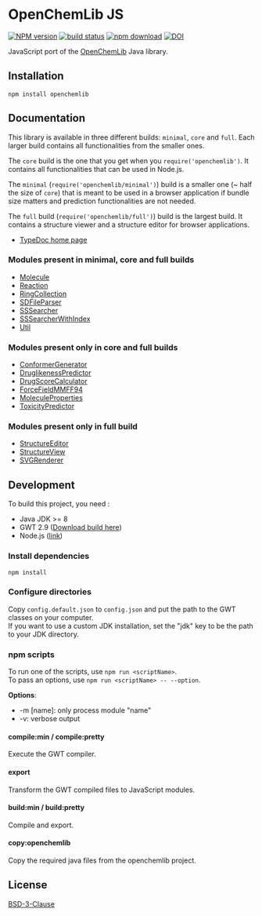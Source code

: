 # OpenChemLib JS

[![NPM version][npm-image]][npm-url]
[![build status][ci-image]][ci-url]
[![npm download][download-image]][download-url]
[![DOI](https://www.zenodo.org/badge/23346814.svg)](https://www.zenodo.org/badge/latestdoi/23346814)

JavaScript port of the [OpenChemLib](https://github.com/actelion/openchemlib) Java library.

## Installation

```console
npm install openchemlib
```

## Documentation

This library is available in three different builds: `minimal`, `core` and `full`.
Each larger build contains all functionalities from the smaller ones.

The `core` build is the one that you get when you `require('openchemlib')`. It
contains all functionalities that can be used in Node.js.

The `minimal` (`require('openchemlib/minimal')`) build is a smaller one
(~ half the size of `core`) that is meant to be used in a browser application
if bundle size matters and prediction functionalities are not needed.

The `full` build (`require('openchemlib/full')`) build is the largest build.
It contains a structure viewer and a structure editor for browser applications.

- [TypeDoc home page](https://cheminfo.github.io/openchemlib-js/index.html)

### Modules present in minimal, core and full builds

- [Molecule](https://cheminfo.github.io/openchemlib-js/classes/molecule.html)
- [Reaction](https://cheminfo.github.io/openchemlib-js/classes/reaction.html)
- [RingCollection](https://cheminfo.github.io/openchemlib-js/classes/ringcollection.html)
- [SDFileParser](https://cheminfo.github.io/openchemlib-js/classes/sdfileparser.html)
- [SSSearcher](https://cheminfo.github.io/openchemlib-js/classes/sssearcher.html)
- [SSSearcherWithIndex](https://cheminfo.github.io/openchemlib-js/classes/sssearcherwithindex.html)
- [Util](https://cheminfo.github.io/openchemlib-js/modules/util.html)

### Modules present only in core and full builds

- [ConformerGenerator](https://cheminfo.github.io/openchemlib-js/classes/conformergenerator.html)
- [DruglikenessPredictor](https://cheminfo.github.io/openchemlib-js/classes/druglikenesspredictor.html)
- [DrugScoreCalculator](https://cheminfo.github.io/openchemlib-js/modules/drugscorecalculator.html)
- [ForceFieldMMFF94](https://cheminfo.github.io/openchemlib-js/classes/forcefieldmmff94.html)
- [MoleculeProperties](https://cheminfo.github.io/openchemlib-js/classes/moleculeproperties.html)
- [ToxicityPredictor](https://cheminfo.github.io/openchemlib-js/classes/toxicitypredictor.html)

### Modules present only in full build

- [StructureEditor](https://cheminfo.github.io/openchemlib-js/classes/structureeditor.html)
- [StructureView](https://cheminfo.github.io/openchemlib-js/modules/structureview.html)
- [SVGRenderer](https://cheminfo.github.io/openchemlib-js/modules/svgrenderer.html)

## Development

To build this project, you need :

- Java JDK >= 8
- GWT 2.9 ([Download build here](http://www.gwtproject.org/download.html))
- Node.js ([link](https://nodejs.org/en/download/))

### Install dependencies

`npm install`

### Configure directories

Copy `config.default.json` to `config.json` and put the path to the GWT classes on your computer.  
If you want to use a custom JDK installation, set the "jdk" key to be the path to your JDK directory.

### npm scripts

To run one of the scripts, use `npm run <scriptName>`.  
To pass an options, use `npm run <scriptName> -- --option`.

**Options**:

- -m [name]: only process module "name"
- -v: verbose output

#### compile:min / compile:pretty

Execute the GWT compiler.

#### export

Transform the GWT compiled files to JavaScript modules.

#### build:min / build:pretty

Compile and export.

#### copy:openchemlib

Copy the required java files from the openchemlib project.

## License

[BSD-3-Clause](./LICENSE)

[npm-image]: https://img.shields.io/npm/v/openchemlib.svg
[npm-url]: https://www.npmjs.com/package/openchemlib
[ci-image]: https://github.com/cheminfo/openchemlib-js/workflows/Node.js%20CI/badge.svg?branch=main
[ci-url]: https://github.com/cheminfo/openchemlib-js/actions?query=workflow%3A%22Node.js+CI%22
[download-image]: https://img.shields.io/npm/dm/openchemlib.svg
[download-url]: https://www.npmjs.com/package/openchemlib

